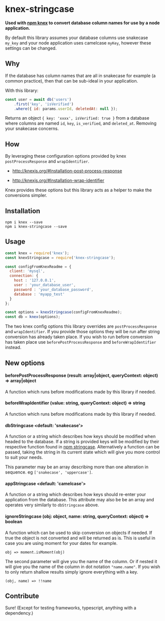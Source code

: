 # knex-stringcase

**Used with [npm knex](https://www.npmjs.com/package/knex) to convert database column names for use by a node application.**

By default this library assumes your database columns use snakecase `my_key` and your node application uses camelcase `myKey`, however these settings can be changed.

## Why

If the database has column names that are all in snakecase for example (a common practice), then that can be sub-ideal in your application.

With this library:

```javascript
const user = await db('users')
    .first('key', 'isVerified')
    .where({ id: params.userId, deletedAt: null });
```

Returns an object `{ key: 'xxxx', isVerified: true }` from a database where columns are named `id`, `key`, `is_verified`, and `deleted_at`. Removing your snakecase concerns.

## How

By leveraging these configuration options provided by knex `postProcessResponse` and `wrapIdentifier`.

* http://knexjs.org/#Installation-post-process-response

* http://knexjs.org/#Installation-wrap-identifier

Knex provides these options but this library acts as a helper to make the conversions simpler.

## Installation

```
npm i knex --save
npm i knex-stringcase --save
```

## Usage

```javascript
const knex = require('knex');
const knexStringcase = require('knex-stringcase');

const configFromKnexReadme = {
  client: 'mysql',
  connection: {
    host : '127.0.0.1',
    user : 'your_database_user',
    password : 'your_database_password',
    database : 'myapp_test'
  }
};

const options = knexStringcase(configFromKnexReadme);
const db = knex(options);
```

The two knex config options this library overrides are `postProcessResponse` and `wrapIdentifier`. If you provide those options they will be run after string conversion has already taken place. If you wish to run before conversion has taken place use `beforePostProcessResponse` and `beforeWrapIdentifier` instead.

## New options

#### beforePostProcessResponse (result: array|object, queryContext: object) => array|object

A function which runs before modifications made by this library if needed.

#### beforeWrapIdentifier (value: string, queryContext: object) => string

A function which runs before modifications made by this library if needed.

#### dbStringcase <default: 'snakecase'>

A function or a string which describes how keys should be modified when headed to the database. If a string is provided keys will be modified by their respective function found in [npm stringcase](https://www.npmjs.com/package/stringcase). Alternatively a function can be passed, taking the string in its current state which will give you more control to suit your needs.

This parameter may be an array describing more than one alteration in sequence. eg `['snakecase', 'uppercase']`.

#### appStringcase <default: 'camelcase'>

A function or a string which describes how keys should re-enter your application from the database. This attribute may also be be an array and operates very similarly to `dbStringcase` above.

#### ignoreStringcase (obj: object, name: string, queryContext: object) => boolean

A function which can be used to skip conversion on objects if needed. If true the object is not converted and will be returned as is. This is useful in case you are using moment for your dates for example.

`obj => moment.isMoment(obj)`

The second parameter will give you the name of the column. Or if nested it will give you the name of the column in dot notation `"name.name"`. If you wish to only return shallow results simply ignore everything with a key.

`(obj, name) => !!name`

## Contribute

Sure! (Except for testing frameworks, typescript, anything with a dependency.)
